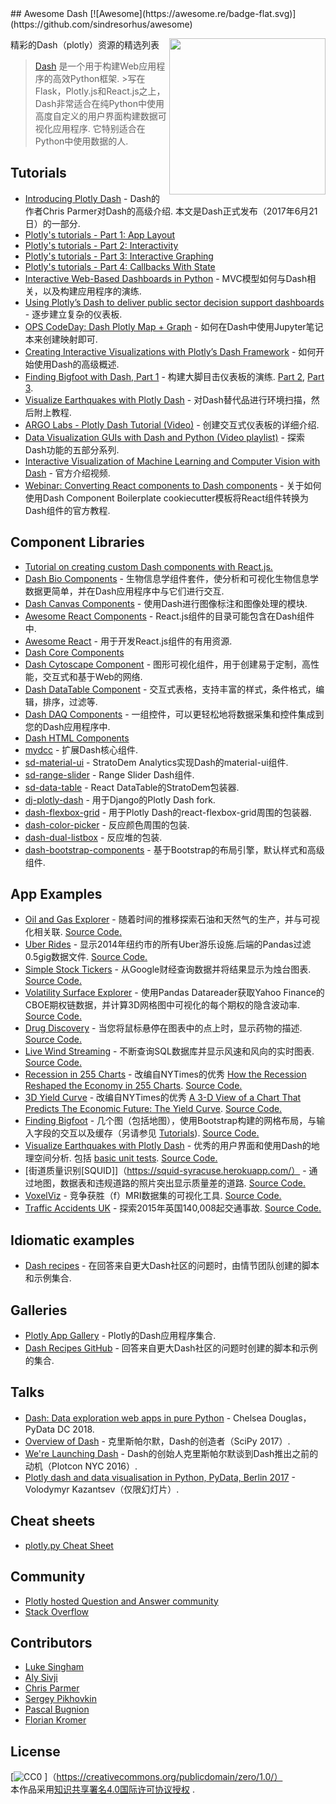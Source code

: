 <div class="github-widget" data-repo="ucg8j/awesome-dash"></div>
<script async src="https://pagead2.googlesyndication.com/pagead/js/adsbygoogle.js"></script><ins class="adsbygoogle" style="display:block" data-ad-client="ca-pub-6890694312814945" data-ad-slot="5473692530" data-ad-format="auto"  data-full-width-responsive="true"></ins><script>(adsbygoogle = window.adsbygoogle || []).push({});</script>
## Awesome Dash  [![Awesome](https://awesome.re/badge-flat.svg)](https://github.com/sindresorhus/awesome)

[<img src="https://cdn.rawgit.com/plotly/dash-docs/b1178b4e/images/dash-logo-stripe.svg" align="right" width="250">](https://plot.ly/products/dash/)


精彩的Dash（plotly）资源的精选列表

> [Dash](https://plot.ly/products/dash/) 是一个用于构建Web应用程序的高效Python框架.
 &gt;写在Flask，Plotly.js和React.js之上，Dash非常适合在纯Python中使用高度自定义的用户界面构建数据可视化应用程序.  它特别适合在Python中使用数据的人.


## Tutorials
- [Introducing Plotly Dash](https://medium.com/@plotlygraphs/introducing-dash-5ecf7191b503)   -  Dash的作者Chris Parmer对Dash的高级介绍.  本文是Dash正式发布（2017年6月21日）的一部分.
- [Plotly's tutorials - Part 1: App Layout](https://plot.ly/dash/getting-started)
- [Plotly's tutorials - Part 2: Interactivity](https://plot.ly/dash/getting-started-part-2)
- [Plotly's tutorials - Part 3: Interactive Graphing](https://plot.ly/dash/interactive-graphing)
- [Plotly's tutorials - Part 4: Callbacks With State](https://plot.ly/dash/state)
- [Interactive Web-Based Dashboards in Python](https://alysivji.github.io/reactive-dashboards-with-dash.html) -  MVC模型如何与Dash相关，以及构建应用程序的演练.
- [Using Plotly’s Dash to deliver public sector decision support dashboards](https://medium.com/a-r-g-o/using-plotlys-dash-to-deliver-public-sector-decision-support-dashboards-ac863fa829fb) - 逐步建立复杂的仪表板.
- [OPS CodeDay: Dash Plotly Map + Graph](https://radumas.info/blog/tutorial/2017/08/10/codeday.html) - 如何在Dash中使用Jupyter笔记本来创建映射即可.
- [Creating Interactive Visualizations with Plotly’s Dash Framework](http://pbpython.com/plotly-dash-intro.html) - 如何开始使用Dash的高级概述.
- [Finding Bigfoot with Dash, Part 1](https://timothyrenner.github.io/datascience/2017/08/08/finding-bigfoot-with-dash-part-1.html) - 构建大脚目击仪表板的演练. [Part 2](https://timothyrenner.github.io/datascience/2017/08/09/finding-bigfoot-with-dash-part-2.html), [Part 3](https://timothyrenner.github.io/datascience/2017/08/10/finding-bigfoot-with-dash-part-3.html).
- [Visualize Earthquakes with Plotly Dash](https://www.giacomodebidda.com/visualize-earthquakes-with-plotly-dash/) - 对Dash替代品进行环境扫描，然后附上教程.
- [ARGO Labs - Plotly Dash Tutorial (Video)](https://www.youtube.com/watch?v=yfWJXkySfe0) - 创建交互式仪表板的详细介绍.
- [Data Visualization GUIs with Dash and Python (Video playlist)](https://www.youtube.com/watch?v=J_Cy_QjG6NE&list=PLQVvvaa0QuDfsGImWNt1eUEveHOepkjqt) - 探索Dash功能的五部分系列.
- [Interactive Visualization of Machine Learning and Computer Vision with Dash](https://www.youtube.com/watch?v=3F5AR-uUqJc) - 官方介绍视频.
- [Webinar: Converting React components to Dash components](https://www.youtube.com/watch?v=wifoPPRgG_I) - 关于如何使用Dash Component Boilerplate cookiecutter模板将React组件转换为Dash组件的官方教程.

## Component Libraries
- [Tutorial on creating custom Dash components with React.js.](https://plot.ly/dash/plugins)
- [Dash Bio Components](https://dash.plot.ly/dash-bio) - 生物信息学组件套件，使分析和可视化生物信息学数据更简单，并在Dash应用程序中与它们进行交互.
- [Dash Canvas Components](https://dash.plot.ly/canvas) - 使用Dash进行图像标注和图像处理的模块.
- [Awesome React Components](https://github.com/brillout/awesome-react-components) -  React.js组件的目录可能包含在Dash组件中.
- [Awesome React](https://github.com/enaqx/awesome-react) - 用于开发React.js组件的有用资源.
- [Dash Core Components](https://github.com/plotly/dash-core-components)
- [Dash Cytoscape Component](https://dash.plot.ly/cytoscape) - 图形可视化组件，用于创建易于定制，高性能，交互式和基于Web的网络.
- [Dash DataTable Component](https://dash.plot.ly/datatable) - 交互式表格，支持丰富的样式，条件格式，编辑，排序，过滤等.
- [Dash DAQ Components](https://dash.plot.ly/dash-daq) - 一组控件，可以更轻松地将数据采集和控件集成到您的Dash应用程序中.
- [Dash HTML Components](https://github.com/plotly/dash-html-components)
- [mydcc](https://github.com/jimmybow/mydcc) - 扩展Dash核心组件.
- [sd-material-ui](https://github.com/StratoDem/sd-material-ui) -  StratoDem Analytics实现Dash的material-ui组件.
- [sd-range-slider](https://github.com/StratoDem/sd-range-slider) -  Range Slider Dash组件.
- [sd-data-table](https://github.com/StratoDem/sd-data-table) -  React DataTable的StratoDem包装器.
- [dj-plotly-dash](https://github.com/pikhovkin/dj-plotly-dash) - 用于Django的Plotly Dash fork.
- [dash-flexbox-grid](https://github.com/pikhovkin/dash-flexbox-grid) - 用于Plotly Dash的react-flexbox-grid周围的包装器.
- [dash-color-picker](https://github.com/vivekvs1/dash-color-picker) - 反应颜色周围的包装.
- [dash-dual-listbox](https://github.com/vivekvs1/dash-dual-listbox) - 反应堆的包装.
- [dash-bootstrap-components](https://dash-bootstrap-components.opensource.asidatascience.com/) - 基于Bootstrap的布局引擎，默认样式和高级组件.

## App Examples
- [Oil and Gas Explorer](https://plot.ly/dash/gallery/new-york-oil-and-gas/) - 随着时间的推移探索石油和天然气的生产，并与可视化相关联. [Source Code.](https://github.com/plotly/dash-oil-and-gas-demo)
- [Uber Rides](https://plot.ly/dash/gallery/uber-rides/) - 显示2014年纽约市的所有Uber游乐设施.后端的Pandas过滤0.5gig数据文件. [Source Code.](https://github.com/plotly/dash-uber-rides-demo)
- [Simple Stock Tickers](https://plot.ly/dash/gallery/stock-tickers/) - 从Google财经查询数据并将结果显示为烛台图表. [Source Code.](https://github.com/plotly/dash-stock-tickers-demo-app)
- [Volatility Surface Explorer](https://plot.ly/dash/gallery/volatility-surface) - 使用Pandas Datareader获取Yahoo Finance的CBOE期权链数据，并计算3D网格图中可视化的每个期权的隐含波动率. [Source Code.](https://github.com/plotly/dash-volatility-surface)
- [Drug Discovery](https://plot.ly/dash/gallery/drug-explorer/) - 当您将鼠标悬停在图表中的点上时，显示药物的描述. [Source Code.](https://github.com/plotly/dash-drug-discovery-demo/)
- [Live Wind Streaming](https://plot.ly/dash/gallery/live-wind-data/) - 不断查询SQL数据库并显示风速和风向的实时图表. [Source Code.](https://github.com/plotly/dash-wind-streaming)
- [Recession in 255 Charts](https://plot.ly/dash/gallery/recession-report/) - 改编自NYTimes的优秀 [How the Recession Reshaped the Economy in 255 Charts](https://www.nytimes.com/interactive/2014/06/05/upshot/how-the-recession-reshaped-the-economy-in-255-charts.html). [Source Code.](https://github.com/plotly/dash-recession-report-demo)
- [3D Yield Curve](https://plot.ly/dash/gallery/yield-curve/) - 改编自NYTimes的优秀 [A 3-D View of a Chart That Predicts The Economic Future: The Yield Curve](https://www.nytimes.com/interactive/2015/03/19/upshot/3d-yield-curve-economic-growth.html). [Source Code.](https://github.com/plotly/dash-yield-curve)
- [Finding Bigfoot](https://bigfoot-sightings-dash.herokuapp.com/) - 几个图（包括地图），使用Bootstrap构建的网格布局，与输入字段的交互以及缓存（另请参见 [Tutorials](#tutorials)). [Source Code.](https://github.com/timothyrenner/bigfoot-dash-app)
- [Visualize Earthquakes with Plotly Dash](https://belle-croissant-54211.herokuapp.com/)   - 优秀的用户界面和使用Dash的地理空间分析.  包括 [basic unit tests](https://github.com/jackdbd/dash-earthquakes/tree/master/tests). [Source Code.](https://github.com/jackdbd/dash-earthquakes)
-  [街道质量识别[SQUID]]（https://squid-syracuse.herokuapp.com/） - 通过地图，数据表和违规道路的照片突出显示质量差的道路. [Source Code.](https://github.com/amyoshino/SQUID-Syracuse-Dashboard)
- [VoxelViz](http://lukas-snoek.com/voxelviz) - 竞争获胜（f）MRI数据集的可视化工具. [Source Code.](https://github.com/lukassnoek/VoxelViz)
- [Traffic Accidents UK](https://traffic-accidents-uk.herokuapp.com/) - 探索2015年英国140,008起交通事故. [Source Code.](https://github.com/richard-muir/uk-car-accidents)

## Idiomatic examples
- [Dash recipes](https://github.com/plotly/dash-recipes) - 在回答来自更大Dash社区的问题时，由情节团队创建的脚本和示例集合.

## Galleries
- [Plotly App Gallery](https://plot.ly/dash/gallery) -  Plotly的Dash应用程序集合.
- [Dash Recipes GitHub](https://github.com/plotly/dash-recipes) - 回答来自更大Dash社区的问题时创建的脚本和示例的集合.

## Talks
- [Dash: Data exploration web apps in pure Python](https://www.youtube.com/watch?v=eusglTlW4OA) -  Chelsea Douglas，PyData DC 2018.
- [Overview of Dash](https://www.youtube.com/watch?v=sea2K4AuPOk) - 克里斯帕尔默，Dash的创造者（SciPy 2017）.
- [We're Launching Dash](https://www.youtube.com/watch?v=5BAthiN0htc&t=1s) -  Dash的创始人克里斯帕尔默谈到Dash推出之前的动机（Plotcon NYC 2016）.
- [Plotly dash and data visualisation in Python, PyData, Berlin 2017](https://www.slideshare.net/vladimirkazantsev/plotly-dash-and-data-visualisation-in-python) -  Volodymyr Kazantsev（仅限幻灯片）.

## Cheat sheets
- [plotly.py Cheat Sheet](https://images.plot.ly/plotly-documentation/images/python_cheat_sheet.pdf)

## Community
- [Plotly hosted Question and Answer community](https://community.plot.ly)
- [Stack Overflow](https://stackoverflow.com/questions/tagged/plotly-dash)

## Contributors
- [Luke Singham](https://lukesingham.com/)
- [Aly Sivji](https://alysivji.github.io/)
- [Chris Parmer](https://github.com/chriddyp)
- [Sergey Pikhovkin](https://github.com/pikhovkin)
- [Pascal Bugnion](https://pascalbugnion.net)
- [Florian Kromer](https://github.com/fkromer)

## License
[![CC0](http://mirrors.creativecommons.org/presskit/buttons/88x31/svg/cc-zero.svg) ]（https://creativecommons.org/publicdomain/zero/1.0/） <br />  本作品采用<a rel="license" href="http://creativecommons.org/licenses/by/4.0/">知识共享署名4.0国际许可协议授权</a> .
